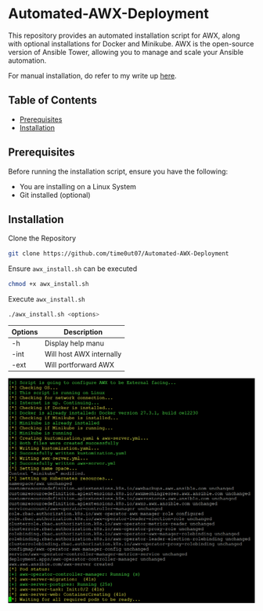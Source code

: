 # Automated-AWX-Deployment

This repository provides an automated installation script for AWX, along with optional installations for Docker and Minikube. AWX is the open-source version of Ansible Tower, allowing you to manage and scale your Ansible automation.

For manual installation, do refer to my write up [here](https://time0ut07.github.io/projects.html#Documentation).

## Table of Contents

- [Prerequisites](#Prerequisites)
- [Installation](#Installation)

## Prerequisites

Before running the installation script, ensure you have the following:

- You are installing on a Linux System
- Git installed (optional)

## Installation

Clone the Repository 
```bash
git clone https://github.com/time0ut07/Automated-AWX-Deployment
```

Ensure `awx_install.sh` can be executed
```bash
chmod +x awx_install.sh
```

Execute `awx_install.sh`
```bash
./awx_install.sh <options>
```

|Options|Description|
|-------|-----------|
|-h|Display help manu|
|-int|Will host AWX internally|
|-ext|Will portforward AWX|

<img src="awx_installing.png" alt="" width="600" />
